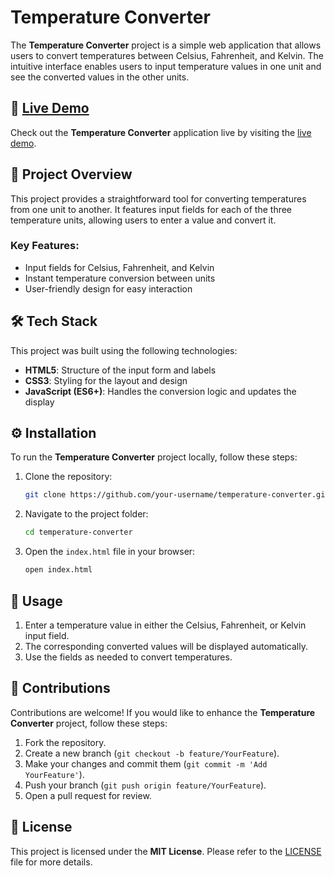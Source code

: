 # Temperature Converter

The **Temperature Converter** project is a simple web application that allows users to convert temperatures between Celsius, Fahrenheit, and Kelvin. The intuitive interface enables users to input temperature values in one unit and see the converted values in the other units.

## 🔗 [Live Demo](https://temperature-convertor-beryl.vercel.app/)

Check out the **Temperature Converter** application live by visiting the [live demo](https://temperature-convertor-beryl.vercel.app/).

## 📖 Project Overview

This project provides a straightforward tool for converting temperatures from one unit to another. It features input fields for each of the three temperature units, allowing users to enter a value and convert it.

### Key Features:
- Input fields for Celsius, Fahrenheit, and Kelvin
- Instant temperature conversion between units
- User-friendly design for easy interaction

## 🛠️ Tech Stack

This project was built using the following technologies:

- **HTML5**: Structure of the input form and labels
- **CSS3**: Styling for the layout and design
- **JavaScript (ES6+)**: Handles the conversion logic and updates the display

## ⚙️ Installation

To run the **Temperature Converter** project locally, follow these steps:

1. Clone the repository:
    ```bash
    git clone https://github.com/your-username/temperature-converter.git
    ```

2. Navigate to the project folder:
    ```bash
    cd temperature-converter
    ```

3. Open the `index.html` file in your browser:
    ```bash
    open index.html
    ```

## 🚀 Usage

1. Enter a temperature value in either the Celsius, Fahrenheit, or Kelvin input field.
2. The corresponding converted values will be displayed automatically.
3. Use the fields as needed to convert temperatures.

## 🤝 Contributions

Contributions are welcome! If you would like to enhance the **Temperature Converter** project, follow these steps:

1. Fork the repository.
2. Create a new branch (`git checkout -b feature/YourFeature`).
3. Make your changes and commit them (`git commit -m 'Add YourFeature'`).
4. Push your branch (`git push origin feature/YourFeature`).
5. Open a pull request for review.

## 📜 License

This project is licensed under the **MIT License**. Please refer to the [LICENSE](../LICENSE) file for more details.

 